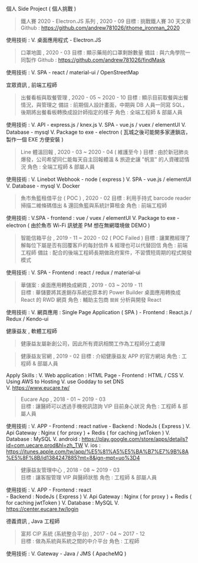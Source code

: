 個人 Side Project ( 個人挑戰 )

> 鐵人賽 2020 - Electron.JS 系列 , 2020 - 09
    目標 : 挑戰鐵人賽 30 天文章
    Github : https://github.com/andrew781026/ithome_ironman_2020

使用技術 : 
     V. 桌面應用程式 
       - Electron.JS

> 口罩地圖 , 2020 - 03
    目標 : 顯示藥局的口罩剩餘數量
    備註 : 與六角學院一同製作
    Github : https://github.com/andrew781026/findMask

使用技術 : 
     V. SPA 
       - react / material-ui / OpenStreetMap 

宜眾資訊 , 前端工程師

> 出餐看板與取餐管理 , 2020 - 05 ~ 2020 - 10
    目標 : 顯示目前取餐與出餐情況，與管理之
    備註 : 前期個人設計畫面，中期與 DB 人員一同寫 SQL，後期將出餐看板轉換成設計師指定的樣子
    角色 : 全端工程師 & 部屬人員

使用技術 : 
     V. API
       - express.js / knex.js
     V. SPA 
       - vue.js / vuex / elementUI
     V. Database 
       - mysql 
     V. Package to exe
       - electron ( 瓦城之後可能開多家連鎖店，製作一個 EXE 方便安裝 )

> Line 體溫回報 , 2020 - 03 ~ 2020 - 04 ( 維護至今 )
    目標 : 由於新冠肺炎爆發，公司希望同仁能每天自主回報體溫 & 旅遊史讓 "帆宣" 的人資確認情況
    角色 : 全端工程師 & 部屬人員

使用技術 : 
     V. Linebot Webhook 
        - node ( express )
     V. SPA 
       - vue.js / elementUI
     V. Database 
       - mysql 
     V. Docker 

> 魚市魚籃租借平台 ( POC ) , 2020 - 02
    目標 : 利用手持式 barcode reader 掃描二維條碼借出 & 還回魚籃與系統計算租金
    角色 : 前端工程師

使用技術 : 
     V.SPA
     - frontend : vue / vuex / elementUI
     V. Package to exe
     - electron ( 由於魚市 Wi-Fi 訊號差 PM 想在無網環境做 DEMO )

> 智能信箱平台 , 2019 - 11 ~ 2020 - 02 ( POC Failed )
   目標 : 讓業務經理了解每位下屬是否有回覆客戶的每封信件 & 經理也可以代替回信
   角色 : 前端工程師
   備註 : 配合的後端工程師長期做政府案件，不習慣短周期的程式開發模式

使用技術 : 
      V. SPA
        - Frontend : react / redux / material-ui

> 華儲案 : 桌面應用轉換成網頁 , 2019 - 03 ~ 2019 - 11  
     目標 : 華儲要將其進銷存系統從原本的 Power Builder 桌面應用轉換成 React 的 RWD 網頁
     角色 : 輔助主包商 `關貿` 分析與開發 React 

使用技術 : 
     V. 網頁應用 : Single Page Application ( SPA )
        - Frontend : React.js / Redux / Kendo-ui

健康益友 , 軟體工程師

> 健康益友屬新創公司，因此所有資訊相關工作為工程師分工處理

> 健康益友官網 , 2019 - 02 
     目標 : 介紹健康益友 APP 的官方網站
     角色 : 工程師 & 部屬人員

Apply Skills : 
     V. Web application : HTML Page 
        - Frontend : HTML / CSS 
     V. Using AWS to Hosting
     V. use Godday to set DNS  
     V.  https://www.eucare.tw/

> Eucare App , 2018 - 01 ~ 2019 - 03  
     目標 : 讓醫師可以透過手機視訊諮詢 VIP 目前身心狀況
     角色 : 工程師 & 部屬人員

使用技術 : 
     V. APP 
        - Frontend : react native 
        - Backend : NodeJs ( Express )
     V. Api Gateway : Nginx ( for proxy ) + Redis ( for caching jwtToken )
     V. Database : MySQL 
     V.  android  :  https://play.google.com/store/apps/details?id=com.uecare.prod&hl=zh_TW
     V.  ios  :  https://itunes.apple.com/tw/app/%E5%81%A5%E5%BA%B7%E7%9B%8A%E5%8F%8B/id1384247885?mt=8&ign-mpt=uo%3D4

> 健康益友管理中心 , 2018 - 08 ~ 2019 - 03  
     目標 : 讓客服管理 VIP 與醫師狀態
     角色 : 工程師 & 部屬人員

使用技術 : 
     V. APP 
        - Frontend : react  
        - Backend : NodeJs ( Express )
     V. Api Gateway : Nginx ( for proxy ) + Redis ( for caching jwtToken )
     V. Database : MySQL 
     V. https://center.eucare.tw/login

德義資訊 , Java 工程師

> 富邦 CIP 系統 (系統整合平台) , 2017 - 04 ~ 2017 - 12  
     目標 : 做為系統與系統之間的中介平台
     角色 : 工程師

使用技術 : 
     V. Gateway
        - Java / JMS ( ApacheMQ )


